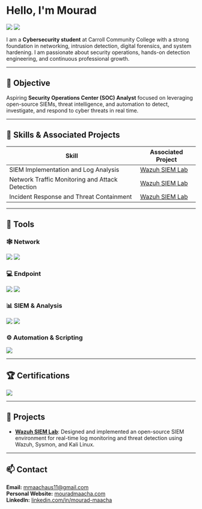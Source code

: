 # Hello, I'm Mourad
<a href="https://www.linkedin.com/in/mourad-maacha/"><img src="https://img.shields.io/badge/-LinkedIn-0072b1?&style=for-the-badge&logo=linkedin&logoColor=white" /></a>
<a href="https://mouradmaacha.com/2025/01/01/about-me/"><img src="https://img.shields.io/badge/-Portfolio-000000?&style=for-the-badge&logo=About.me&logoColor=white" /></a>

I am a **Cybersecurity student** at Carroll Community College with a strong foundation in networking, intrusion detection, digital forensics, and system hardening. I am passionate about security operations, hands-on detection engineering, and continuous professional growth.

---

## 🎯 Objective
Aspiring **Security Operations Center (SOC) Analyst** focused on leveraging open-source SIEMs, threat intelligence, and automation to detect, investigate, and respond to cyber threats in real time.

---

## 🧠 Skills & Associated Projects
| Skill | Associated Project |
|-----------------------------------------------|---------------------------------------------------|
| SIEM Implementation and Log Analysis | [Wazuh SIEM Lab](https://github.com/Mourad-Maacha/Wazuh-SIEM-Lab-) |
| Network Traffic Monitoring and Attack Detection | [Wazuh SIEM Lab](https://github.com/Mourad-Maacha/Wazuh-SIEM-Lab-) |
| Incident Response and Threat Containment | [Wazuh SIEM Lab](https://github.com/Mourad-Maacha/Wazuh-SIEM-Lab-) |


---

## 🧰 Tools

### 🕸️ Network
<div>
    <img src="https://img.shields.io/badge/-Wireshark-1679A7?&style=for-the-badge&logo=Wireshark&logoColor=white" />
    <img src="https://img.shields.io/badge/-Nmap-00457C?&style=for-the-badge&logoColor=white" />
</div>

### 💻 Endpoint
<div>
    <img src="https://img.shields.io/badge/-Microsoft_Defender_for_Endpoint-00A4EF?&style=for-the-badge&logo=Microsoft&logoColor=white" />
    <img src="https://img.shields.io/badge/-Wazuh-5A0FC8?&style=for-the-badge&logo=Wazuh&logoColor=white" />
</div>

### 📊 SIEM & Analysis
<div>
    <img src="https://img.shields.io/badge/-Splunk-000000?&style=for-the-badge&logo=Splunk&logoColor=white" />
    <img src="https://img.shields.io/badge/-Wazuh-5A0FC8?&style=for-the-badge&logo=Wazuh&logoColor=white" />
</div>

### ⚙️ Automation & Scripting
<div>
    <img src="https://img.shields.io/badge/-PowerShell-5391FE?&style=for-the-badge&logo=PowerShell&logoColor=white" />
</div>

---

## 🏆 Certifications
<div>
    <a href="https://www.certmetrics.com/comptia/public/verification.aspx?code=D78008JZ9V3LPS12&trk=public_profile_see-credential"><img src="https://img.shields.io/badge/-Security%2B-FF0000?&style=for-the-badge&logo=CompTIA&logoColor=white" /></a>
</div>

---

## 💼 Projects
- [**Wazuh SIEM Lab**](https://github.com/mouradmaacha/wazuh-siem-lab): Designed and implemented an open-source SIEM environment for real-time log monitoring and threat detection using Wazuh, Sysmon, and Kali Linux.

---

## 📫 Contact
**Email:** mmaachaus11@gmail.com  
**Personal Website:** [mouradmaacha.com](https://mouradmaacha.com/)  
**LinkedIn:** [linkedin.com/in/mourad-maacha](https://www.linkedin.com/in/mourad-maacha/)

